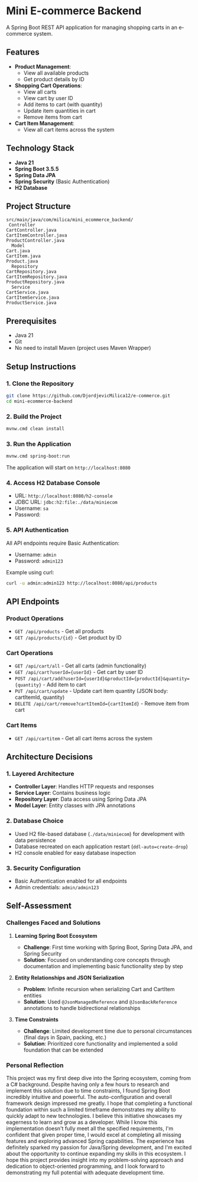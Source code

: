 # Mini E-commerce Backend

A Spring Boot REST API application for managing shopping carts in an e-commerce system.

## Features

- **Product Management**:
  - View all available products
  - Get product details by ID
- **Shopping Cart Operations**:
  - View all carts
  - View cart by user ID
  - Add items to cart (with quantity)
  - Update item quantities in cart
  - Remove items from cart
- **Cart Item Management**:
  - View all cart items across the system

## Technology Stack

- **Java 21**
- **Spring Boot 3.5.5**
- **Spring Data JPA**
- **Spring Security** (Basic Authentication)
- **H2 Database** 

## Project Structure

```
src/main/java/com/milica/mini_ecommerce_backend/
 Controller
CartController.java          
CartItemController.java       
ProductController.java      
  Model
Cart.java
CartItem.java
Product.java
  Repository
CartRepository.java
CartItemRepository.java
ProductRepository.java
  Service
CartService.java
CartItemService.java
ProductService.java
```

## Prerequisites

- Java 21
- Git
- No need to install Maven (project uses Maven Wrapper)

## Setup Instructions

### 1. Clone the Repository
```bash
git clone https://github.com/DjordjevicMilica12/e-commerce.git
cd mini-ecommerce-backend
```

### 2. Build the Project

```bash
mvnw.cmd clean install
```

### 3. Run the Application

```bash
mvnw.cmd spring-boot:run
```

The application will start on `http://localhost:8080`

### 4. Access H2 Database Console
- URL: `http://localhost:8080/h2-console`
- JDBC URL: `jdbc:h2:file:./data/miniecom`
- Username: `sa`
- Password:

### 5. API Authentication
All API endpoints require Basic Authentication:
- Username: `admin`
- Password: `admin123`

Example using curl:
```bash
curl -u admin:admin123 http://localhost:8080/api/products
```

## API Endpoints

### Product Operations
- `GET /api/products` - Get all products
- `GET /api/products/{id}` - Get product by ID

### Cart Operations
- `GET /api/cart/all` - Get all carts (admin functionality)
- `GET /api/cart?userId={userId}` - Get cart by user ID
- `POST /api/cart/add?userId={userId}&productId={productId}&quantity={quantity}` - Add item to cart
- `PUT /api/cart/update` - Update cart item quantity (JSON body: cartItemId, quantity)
- `DELETE /api/cart/remove?cartItemId={cartItemId}` - Remove item from cart

### Cart Items
- `GET /api/cartitem` - Get all cart items across the system

## Architecture Decisions

### 1. **Layered Architecture**
- **Controller Layer**: Handles HTTP requests and responses
- **Service Layer**: Contains business logic
- **Repository Layer**: Data access using Spring Data JPA
- **Model Layer**: Entity classes with JPA annotations

### 2. **Database Choice**
- Used H2 file-based database (`./data/miniecom`) for development with data persistence
- Database recreated on each application restart (`ddl-auto=create-drop`)
- H2 console enabled for easy database inspection

### 3. **Security Configuration**
- Basic Authentication enabled for all endpoints
- Admin credentials: `admin/admin123`

## Self-Assessment

### Challenges Faced and Solutions

1. **Learning Spring Boot Ecosystem**
   - **Challenge**: First time working with Spring Boot, Spring Data JPA, and Spring Security
   - **Solution**: Focused on understanding core concepts through documentation and implementing basic functionality step by step

2. **Entity Relationships and JSON Serialization**
   - **Problem**: Infinite recursion when serializing Cart and CartItem entities
   - **Solution**: Used `@JsonManagedReference` and `@JsonBackReference` annotations to handle bidirectional relationships

3. **Time Constraints**
   - **Challenge**: Limited development time due to personal circumstances (final days in Spain, packing, etc.)
   - **Solution**: Prioritized core functionality and implemented a solid foundation that can be extended

### Personal Reflection

This project was my first deep dive into the Spring ecosystem, coming from a C# background. Despite having only a few hours to research and implement this solution due to time constraints, I found Spring Boot incredibly intuitive and powerful. The auto-configuration and overall framework design impressed me greatly.
I hope that completing a functional foundation within such a limited timeframe demonstrates my ability to quickly adapt to new technologies. I believe this initiative showcases my eagerness to learn and grow as a developer. While I know this implementation doesn't fully meet all the specified requirements, I'm confident that given proper time, I would excel at completing all missing features and exploring advanced Spring capabilities.
The experience has definitely sparked my passion for Java/Spring development, and I'm excited about the opportunity to continue expanding my skills in this ecosystem. I hope this project provides insight into my problem-solving approach and dedication to object-oriented programming, and I look forward to demonstrating my full potential with adequate development time.
